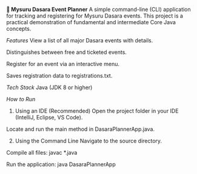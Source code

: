 **🐘 Mysuru Dasara Event Planner**
A simple command-line (CLI) application for tracking and registering for Mysuru Dasara events. This project is a practical demonstration of fundamental and intermediate Core Java concepts.

*Features*
View a list of all major Dasara events with details.

Distinguishes between free and ticketed events.

Register for an event via an interactive menu.

Saves registration data to registrations.txt.

*Tech Stack*
Java (JDK 8 or higher)

*How to Run*
1. Using an IDE (Recommended)
Open the project folder in your IDE (IntelliJ, Eclipse, VS Code).

Locate and run the main method in DasaraPlannerApp.java.

2. Using the Command Line
Navigate to the source directory.

Compile all files: javac *.java

Run the application: java DasaraPlannerApp
